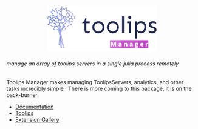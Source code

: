 <div align = "center"><img src = "https://github.com/ChifiSource/image_dump/blob/main/toolips/toolipsmanager.png" href = "https://toolips.app"></img></div>

###### manage an array of toolips servers in a single julia process remotely
Toolips Manager makes managing ToolipsServers, analytics, and other tasks incredibly simple ! There is more coming to this package, it is on the back-burner.

- [Documentation](https://doc.toolips.app/toolips_manager/)
- [Toolips](https://github.com/ChifiSource/Toolips.jl)
- [Extension Gallery](https://toolips.app/?page=gallery&selected=manager)
